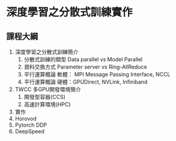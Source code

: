 # 深度學習之分散式訓練實作
## 課程大綱
1. 深度學習之分散式訓練簡介
   1. 分散式訓練的類型 Data parallel vs Model Parallel
   2. 資料交換方式 Parameter server vs Ring-AllReduce
   3. 平行運算概論 軟體： MPI Message Passing Interface, NCCL
   4. 平行運算概論 硬體：GPUDirect, NVLink, Infiniband 
2. TWCC 多GPU開發環境簡介
   1. 開發型容器(CCS)
   2. 高速計算環境(HPC)
3. 實作
  1. Horovod 
  2. Pytorch DDP 
  3. DeepSpeed

